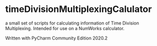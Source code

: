 # timeDivisionMultiplexingCalulator
a small set of scripts for calculating information of Time Division Multiplexing. Intended for use on a NumWorks calculator.

Written with PyCharm  Community Edition 2020.2
